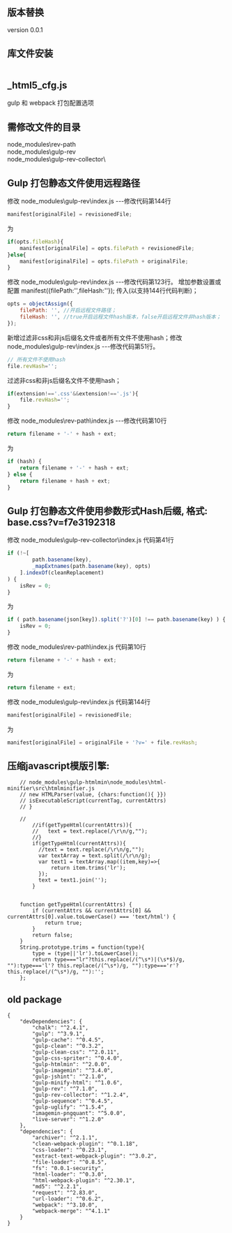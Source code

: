 ## 版本替换
version 0.0.1

## 库文件安装
```sh

```

## _html5_cfg.js
gulp 和 webpack 打包配置选项

## 需修改文件的目录
node_modules\rev-path\
node_modules\gulp-rev\
node_modules\gulp-rev-collector\

## Gulp 打包静态文件使用远程路径
修改 node_modules\gulp-rev\index.js ---修改代码第144行
```js
manifest[originalFile] = revisionedFile;
```
为
```js
if(opts.fileHash){
    manifest[originalFile] = opts.filePath + revisionedFile;
}else{
    manifest[originalFile] = opts.filePath + originalFile;
}
```
修改 node_modules\gulp-rev\index.js ---修改代码第123行。
增加参数设置或配置 manifest({filePath:'',fileHash:''}); 传入(以支持144行代码判断)；
```js
opts = objectAssign({
    filePath: '', //开启远程文件路径；
    fileHash: '', //true开启远程文件hash版本，false开启远程文件非hash版本；
});
```
新增过滤非css和非js后缀名文件或者所有文件不使用hash；修改 node_modules\gulp-rev\index.js ---修改代码第51行。
```js
// 所有文件不使用hash
file.revHash='';
```
过滤非css和非js后缀名文件不使用hash；
```js
if(extension!=='.css'&&extension!=='.js'){
    file.revHash='';
}
```
修改 node_modules\rev-path\index.js ---修改代码第10行
```js
return filename + '-' + hash + ext;
```
为
```js
if (hash) {
    return filename + '-' + hash + ext;
} else {
    return filename + hash + ext;
}
```


## Gulp 打包静态文件使用参数形式Hash后缀, 格式: base.css?v=f7e3192318
修改 node_modules\gulp-rev-collector\index.js 代码第41行
```js
if (!~[
        path.basename(key),
        _mapExtnames(path.basename(key), opts)
    ].indexOf(cleanReplacement)
) {
    isRev = 0;
}
```
为
```js
if ( path.basename(json[key]).split('?')[0] !== path.basename(key) ) {
    isRev = 0;
}
```
修改 node_modules\rev-path\index.js 代码第10行
```js
return filename + '-' + hash + ext;
```
为
```js
return filename + ext;
```
修改 node_modules\gulp-rev\index.js 代码第144行
```js
manifest[originalFile] = revisionedFile;
```
为
```js
manifest[originalFile] = originalFile + '?v=' + file.revHash;
```


## 压缩javascript模版引擎: 

```
    // node_modules\gulp-htmlmin\node_modules\html-minifier\src\htmlminifier.js
    // new HTMLParser(value, {chars:function(){ }})
    // isExecutableScript(currentTag, currentAttrs)
    // }

    //
        //if(getTypeHtml(currentAttrs)){
        //   text = text.replace(/\r\n/g,"");
        //}
        if(getTypeHtml(currentAttrs)){
          //text = text.replace(/\r\n/g,"");
          var textArray = text.split(/\r\n/g);
          var text1 = textArray.map((item,key)=>{
              return item.trims('lr');
          });
          text = text1.join('');
        }

  
    function getTypeHtml(currentAttrs) {
        if (currentAttrs && currentAttrs[0] && currentAttrs[0].value.toLowerCase() === 'text/html') {
            return true;
        }
        return false;
    }
    String.prototype.trims = function(type){
        type = (type||'lr').toLowerCase();
        return type==="lr"?this.replace(/(^\s*)|(\s*$)/g, ""):type==='l'? this.replace(/(^\s*)/g, ""):type==='r'? this.replace(/(^\s*)/g, ""):'';
    };
```

## old package
```
{
    "devDependencies": {
        "chalk": "^2.4.1",
        "gulp": "^3.9.1",
        "gulp-cache": "^0.4.5",
        "gulp-clean": "^0.3.2",
        "gulp-clean-css": "^2.0.11",
        "gulp-css-spriter": "^0.4.0",
        "gulp-htmlmin": "^2.0.0",
        "gulp-imagemin": "^3.4.0",
        "gulp-jshint": "^2.1.0",
        "gulp-minify-html": "^1.0.6",
        "gulp-rev": "^7.1.0",
        "gulp-rev-collector": "^1.2.4",
        "gulp-sequence": "^0.4.5",
        "gulp-uglify": "^1.5.4",
        "imagemin-pngquant": "^5.0.0",
        "live-server": "^1.2.0"
    },
    "dependencies": {
        "archiver": "^2.1.1",
        "clean-webpack-plugin": "^0.1.18",
        "css-loader": "^0.23.1",
        "extract-text-webpack-plugin": "^3.0.2",
        "file-loader": "^0.8.5",
        "fs": "0.0.1-security",
        "html-loader": "^0.3.0",
        "html-webpack-plugin": "^2.30.1",
        "md5": "^2.2.1",
        "request": "^2.83.0",
        "url-loader": "^0.6.2",
        "webpack": "^3.10.0",
        "webpack-merge": "^4.1.1"
    }
}
```